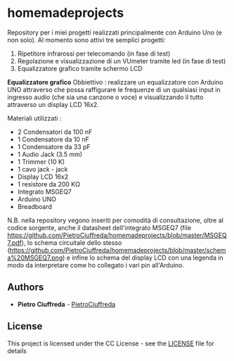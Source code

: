 # homemadeprojects
Repository per i miei progetti realizzati principalmente con Arduino Uno (e non solo).
Al momento sono attivi tre semplici progetti:

1. Ripetitore infrarossi per telecomando (in fase di test)
2. Regolazione e visualizzazione di un VUmeter tramite led (in fase di test)
3. Equalizzatore grafico tramite schermo LCD

**Equalizzatore grafico**
Obbiettivo : realizzare un equalizzatore con Arduino UNO attraverso che possa raffigurare le frequenze di un qualsiasi input in ingresso audio (che sia una canzone o voce) e visualizzando il tutto attraverso un display LCD 16x2.

Materiali utilizzati : 

   - 2 Condensatori da 100 nF
   - 1 Condensatore da 10 nF
   - 1 Condensatore da 33 pF
   - 1 Audio Jack (3.5 mm)
   - 1 Trimmer (10 K)
   - 1 cavo jack - jack
   - Display LCD 16x2
   - 1 resistore da 200 KΩ
   - Integrato MSGEQ7
   - Arduino UNO
   - Breadboard
   
N.B. nella repository vegono inseriti per comodità di consultazione, oltre al codice sorgente, anche il datasheet dell'integrato MSGEQ7 (file https://github.com/PietroCiuffreda/homemadeprojects/blob/master/MSGEQ7.pdf), lo schema circuitale dello stesso (https://github.com/PietroCiuffreda/homemadeprojects/blob/master/schema%20MSGEQ7.png) e infine lo schema del display LCD con una legenda in modo da interpretare come ho collegato i vari pin all'Arduino. 

    

## Authors

* **Pietro Ciuffreda** - [PietroCiuffreda](https://github.com/PietroCiuffreda)


## License

This project is licensed under the CC License - see the [LICENSE](LICENSE) file for details
